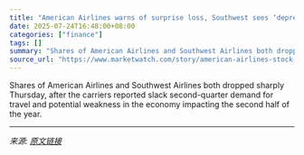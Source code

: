 ```yaml
---
title: "American Airlines warns of surprise loss, Southwest sees ‘depressed’ demand as travel activity waffles"
date: 2025-07-24T16:48:00+08:00
categories: ["finance"]
tags: []
summary: "Shares of American Airlines and Southwest Airlines both dropped sharply Thursday, after the carriers reported slack second-quarter demand for travel and potential weakness in the economy impacting the"
source_url: "https://www.marketwatch.com/story/american-airlines-stock-loses-altitude-as-it-warns-of-a-third-quarter-loss-02a765b3?mod=mw_rss_topstories"
---
```


Shares of American Airlines and Southwest Airlines both dropped sharply Thursday, after the carriers reported slack second-quarter demand for travel and potential weakness in the economy impacting the second half of the year.

---

*来源: [原文链接](https://www.marketwatch.com/story/american-airlines-stock-loses-altitude-as-it-warns-of-a-third-quarter-loss-02a765b3?mod=mw_rss_topstories)*
